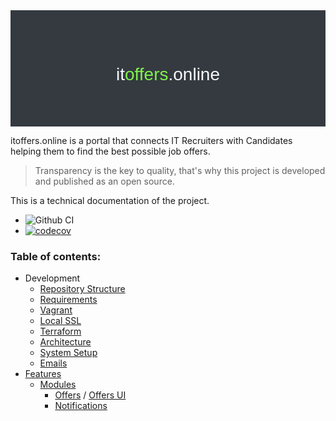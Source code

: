 <div style="padding:3rem; background:#343a40; color: #f8f9fa;font-family: Work Sans, sans-serif; text-align: center;">
    <h1 style="font-weight:normal;"><a href="https://itoffers.online" target="_blank" style="color: #f8f9fa; text-decoration: none;">it<span style="color:#80f24b">offers</span>.online</a></h1>
</div>


itoffers.online is a portal that connects IT Recruiters with Candidates helping them to find the best possible job offers.   

> Transparency is the key to quality, that's why this project is developed and published as an open source. 

This is a technical documentation of the project. 

* ![Github CI](https://github.com/itoffers-online/portal/workflows/Github%20CI/badge.svg)
* [![codecov](https://codecov.io/gh/itoffers-online/portal/branch/master/graph/badge.svg)](https://codecov.io/gh/itoffers-online/portal)

### Table of contents:

* Development 
  * [Repository Structure](/docs/structure.md)
  * [Requirements](/docs/requirements.md)
  * [Vagrant](/vagrant/README.md)
  * [Local SSL](/ssl/README.md)
  * [Terraform](/terraform/README.md)
  * [Architecture](/docs/architecture/README.md)
  * [System Setup](/php/itoffers/README.md)
  * [Emails](/docs/emails.md)
* [Features](/php/itoffers/docs/README.md)
  * [Modules](/php/itoffers/src/ITOffers/README.md)
    * [Offers](/php/itoffers/src/ITOffers/Offers/README.md) / [Offers UI](/php/itoffers/src/App/Offers/README.md)
    * [Notifications](/php/itoffers/src/ITOffers/Notifications/README.md) 

